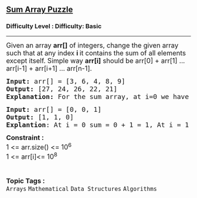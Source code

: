 <h2><a href="https://www.geeksforgeeks.org/problems/sum-array-puzzle/1?page=4&difficulty=Basic&status=unsolved,attempted&sortBy=accuracy">Sum Array Puzzle</a></h2><h3>Difficulty Level : Difficulty: Basic</h3><hr><div class="problems_problem_content__Xm_eO"><p><span style="font-size: 18px;">Given an array <strong>arr[]</strong> of integers, change the given array such that at any index <strong>i </strong>it contains the sum of all elements except itself. Simple way <strong>arr[i]</strong> should be arr[0] + arr[1] ... arr[i-1] + arr[i+1] ... arr[n-1].</span></p>
<pre><span style="font-size: 18px;"><strong><span style="font-size: 18px;">Input:</span> </strong>arr[] =<strong> </strong>[</span><span style="font-size: 18px;">3, 6, 4, 8, 9]</span>
<span style="font-size: 18px;"><strong>Output:</strong> [27, 24, 26, 22, 21]</span>
<span style="font-size: 18px;"><strong>Explanation:</strong> For the sum array, at i=0 we have 6+4+8+9. At i=1, 3+4+8+9. At i=2, we have 3+6+8+9. At i=3, we have 3+6+4+9. At i = 4, we have 3+6+4+8. So S is 27 24 26 22 21.</span></pre>
<pre><span style="font-size: 18px;"><strong><span style="font-size: 18px;">Input:</span></strong> arr[] =<strong> </strong>[</span><span style="font-size: 18px;">0, 0, 1]</span>
<span style="font-size: 18px;"><strong>Output:</strong> [1,</span><span style="font-size: 18px;"> 1, 0]<br><strong>Explantion</strong>: At i = 0 sum = 0 + 1 = 1, At i = 1 sum = 0 + 1 = 1, At i = 2 sum = 0 + 0 = 0. </span></pre>
<p><span style="font-size: 18px;"><strong>Constraint :</strong></span><span style="font-size: 18px;"><br>1 &lt;= arr.size() &lt;= 10<sup>6</sup><br>1 &lt;= arr[i]&lt;= 10<sup>8</sup></span></p></div><br><p><span style=font-size:18px><strong>Topic Tags : </strong><br><code>Arrays</code>&nbsp;<code>Mathematical</code>&nbsp;<code>Data Structures</code>&nbsp;<code>Algorithms</code>&nbsp;